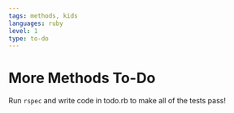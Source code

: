 ```yaml
---
tags: methods, kids
languages: ruby
level: 1
type: to-do
---
```


# More Methods To-Do

Run `rspec` and write code in todo.rb to make all of the tests pass!

